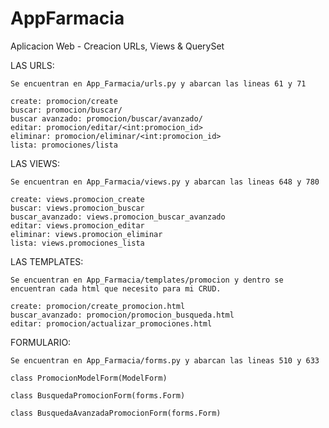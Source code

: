# AppFarmacia
Aplicacion Web - Creacion URLs, Views & QuerySet


LAS URLS:

    Se encuentran en App_Farmacia/urls.py y abarcan las lineas 61 y 71

    create: promocion/create
    buscar: promocion/buscar/
    buscar avanzado: promocion/buscar/avanzado/
    editar: promocion/editar/<int:promocion_id>
    eliminar: promocion/eliminar/<int:promocion_id>
    lista: promociones/lista

LAS VIEWS:

    Se encuentran en App_Farmacia/views.py y abarcan las lineas 648 y 780

    create: views.promocion_create
    buscar: views.promocion_buscar
    buscar_avanzado: views.promocion_buscar_avanzado
    editar: views.promocion_editar
    eliminar: views.promocion_eliminar
    lista: views.promociones_lista

LAS TEMPLATES:

    Se encuentran en App_Farmacia/templates/promocion y dentro se encuentran cada html que necesito para mi CRUD.

    create: promocion/create_promocion.html
    buscar_avanzado: promocion/promocion_busqueda.html
    editar: promocion/actualizar_promociones.html
    

FORMULARIO:

    Se encuentran en App_Farmacia/forms.py y abarcan las lineas 510 y 633

    class PromocionModelForm(ModelForm)

    class BusquedaPromocionForm(forms.Form)

    class BusquedaAvanzadaPromocionForm(forms.Form)
